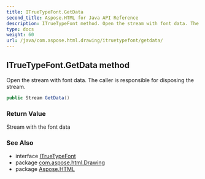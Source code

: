 ```yaml
---
title: ITrueTypeFont.GetData
second_title: Aspose.HTML for Java API Reference
description: ITrueTypeFont method. Open the stream with font data. The caller is responsible for disposing the stream
type: docs
weight: 60
url: /java/com.aspose.html.drawing/itruetypefont/getdata/
---
```

## ITrueTypeFont.GetData method

Open the stream with font data. The caller is responsible for disposing the stream.

```java
public Stream GetData()
```

### Return Value

Stream with the font data

### See Also

* interface [ITrueTypeFont](../)
* package [com.aspose.html.Drawing](../../itruetypefont/)
* package [Aspose.HTML](../../../)

